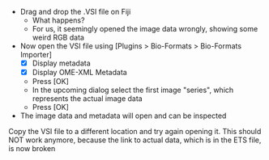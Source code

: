 - Drag and drop the .VSI file on Fiji
  - What happens?
  - For us, it seemingly opened the image data wrongly, showing some weird RGB data
- Now open the VSI file using [Plugins > Bio-Formats > Bio-Formats Importer]
  - [X] Display metadata
  - [X] Display OME-XML Metadata
  - Press [OK]
  - In the upcoming dialog select the first image "series", which represents the actual image data
  - Press [OK]
- The image data and metadata will open and can be inspected

Copy the VSI file to a different location and try again opening it. This should NOT work anymore, because the link to actual data, which is in the ETS file, is now broken
